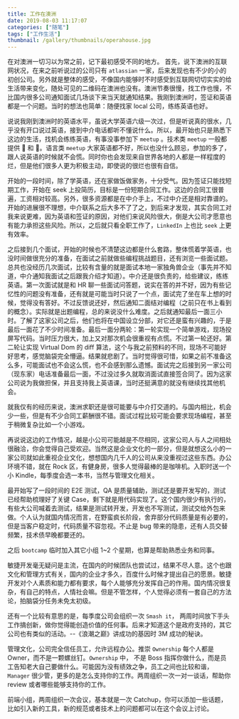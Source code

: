 ```yaml
---
title: 工作在澳洲
date: 2019-08-03 11:17:07
categories: ["随笔"]
tags: ["工作生活"]
thumbnail: /gallery/thumbnails/operahouse.jpg
---
```


在对澳洲一切习以为常之前，记下最初感受不同的地方。
首先，说下澳洲的互联网状况，在来之前听说过的公司只有 `atlassian` 一家，后来发现也有不少的小的初创公司。另外就是整体的感受，不像国内能够时不时感受到互联网切切实实的给生活带来变化，随处可见的二维码在澳洲也没有。澳洲节奏很慢，找工作也慢，不比国内很多公司通知面试几场谈下来当天就通知结果。我刚到澳洲时，签证和英语都是一个问题。当时的想法也简单：随便找家 local 公司，练练英语也好。

说说我刚到澳洲时的英语水平，虽说大学英语六级一次过，但是听说真的很水，几乎没有开口说过英语，接到中介电话都听不懂说什么。所以，最开始也只是熟悉下这边的生活，找机会练练英语，有事没事参加下 `meetup` 。技术类 `meetup` 一般都提供 🍕 和 🍺。语言类 `meetup` 大家英语都不好，所以也没什么顾忌，参加的多了，跟人说英语的时候就不会慌。同时你也会发现来自世界各地的人都是一样程度的烂，但是他们很多人更为积极主动，即使说的很烂也很有自信。

开始的一段时间，除了学英语，还在家做饭做家务，十分受气。因为签证只能找短期工作，开始在 seek 上投简历，目标是一份短期合同工作。这边的合同工很普遍，工资相对较高。另外，很多资源都是在中介手上，不过中介还是相对靠谱的。开始的进展很不理想，中介联系之后大多不了了之，到后来才发现，其实合同工对我来说更难，因为英语和签证的原因，对他们来说风险很大，倒是大公司才愿意也有能力承担这些风险。所以，之后就只看全职工作了，`LinkedIn` 上也比 `seek` 上更有效率。

之后接到几个面试，开始的时候也不清楚这边都是什么套路，整体慌着学英语，也没时间做很充分的准备，在面试之前就做些编程挑战题目，还有浏览一些面试题。总共也没经历几次面试，比较有含量的就是面试本地一家独角兽企业（事先并不知道，中介通知我面试之后跟我介绍才知道）。中介还是很负责的，给些建议，练练英语。第一次面试就是和 HR 聊一些面试问答题，说实在答的并不好，因为有些记忆性的问题没有准备，还有就是可能当时只说了一个点，面试完了坐在车上想的时候，觉得没有答好。不过反馈说还好，然后通知二面结对编程（之前只在书上看到的概念）。实际就是出题编程，总的来说没什么难度。之后就通知最后一面三小时。了解了这家公司之后，他们也将在中国设立分部，对它还是蛮有兴趣的，于是最后一面花了不少时间准备。最后一面分两轮：第一轮实现一个简单游戏，现场投屏写代码。当时压力很大，加上又对那次机会很重视有点慌。不过第一轮还好。第二轮让实现 Virtual Dom 的 diff 算法，这个与我之前预料的不同，现场不可能好好思考，感觉脑袋完全懵逼。结果就悲剧了。当时觉得很可惜，如果之前不准备这么多，可能面试也不会这么慌，也不会感到那么遗憾。面试完之后接到另一家公司（现东家）电话准备最后一面，不过没过多久就取消面试直接签合同了。因为这家公司说为我做担保，并且支持我上英语课，当时还挺满意的就没有继续找其他机会。 

就我仅有的经历来说，澳洲求职还是很可能要与中介打交道的。与国内相比，机会少一些，但是有不少合同工薪酬很不错。面试过程比较可能会要求现场编程，甚至于稍微复杂比如一个小游戏。

再说说这边的工作情况，越是小公司可能越是不尽相同，这家公司人与人之间相处很融洽，你会觉得自己受欢迎。当然这是企业文化的一部分，但是就想这么小的一家公司就如此重视企业文化，想想国内几千人的公司从来没重视过这些东西。办公环境不错，就在 Rock 区，有健身房，很多人觉得最棒的是咖啡机。入职时送一个小 Kindle，每季度会选一本书，当然与管理文化相关。

最开始写了一段时间的 E2E 测试，QA 是质量辅助，测试还是要开发写的，测试已经帮助梳理好了关键 Case，剩下就是用代码实现了。这个国内很少有执行的，有些大公司喊着去测试，结果是测试转开发，开发也不写测试，测试交给外包来做。个人认为就国内情况而言，在野蛮疯长阶段，舍弃部分代码质量是有必要的，但是当客户稳定时，代码质量不容忽视。不止是 bug 带来的隐患，还有人员交替频繁，技术债早晚都要还的。

之后 `bootcamp` 临时加入其它小组 1~2 个星期，也算是帮助熟悉业务和同事。

敏捷开发毫无疑问是主流，在国内的时候团队也尝试过，结果不尽人意。这个也跟文化和管理方式有关，国内的企业才多久，百度什么时候才提出自己的愿景。敏捷开发对个人素质和能力都有要求，每个人能够充分发挥自己的作用。国内情况很复杂，有自己的特点，人情社会嘛。但是不管怎样，个人觉得必须有一套自己的方法论，拍脑袋分任务未免太初级。

还有一个比较有意思的是，每季度公司会组织一次 `Smash it`， 两周时间放下手头工作搞创新，做你觉得能创造价值的任何事。后来才知道这个是政府支持的，其它公司也有类似的活动。--《浪潮之巅》讲成功的基因时 3M 成功的秘诀。

管理文化，公司完全信任员工，允许远程办公。推崇 `Ownership` 每个人都是 Owner，而不是一颗螺丝钉。`Ownership` 中， 不是 Boss 指挥你做什么，而是员工告知老大自己要做什么。可能因为没有绩效之争，员工之间也比较和谐，`Manager` 很少管，更多的是怎么支持你的工作。两周组织一次一对一谈话，帮助你 review 或者哪些能够支持你的工作。

前端小组，两周组织一次会议，基本就是一次 Catchup，你可以添加一些话题，比如引入新的工具，新的规范或者技术上的问题都可以在这个会议上讨论。